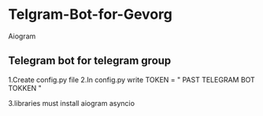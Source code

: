 # Telgram-Bot-for-Gevorg
Aiogram

## Telegram bot for telegram group

1.Create config.py file
 2.In config.py write TOKEN = " PAST TELEGRAM BOT TOKKEN "

 3.libraries must install
    aiogram
    asyncio
    
